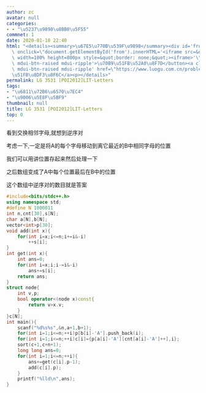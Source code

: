 ```yaml
---
author: zc
avatar: null
categories:
- - "\u5237\u9898\u8BB0\u5F55"
commnet: 1
date: 2020-01-18 22:40
html: "<details><summary>\u67E5\u770B\u539F\u9898</summary><div id='from'></div><p><button\
  \ onclick=\"document.getElementById('from').innerHTML='<iframe src=&quot;https://www.luogu.com.cn/problem/P3531&quot;\
  \ width=100% height=800px style=&quot;border: none;&quot;><iframe>'\" class='mdui-btn\
  \ mdui-btn-raised mdui-ripple'>\u70B9\u51FB\u52A0\u8F7D</button><a class='mdui-btn\
  \ mdui-btn-raised mdui-ripple' href=\"https://www.luogu.com.cn/problem/P3531\" target='_blank'>\u70B9\
  \u51FB\u8DF3\u8F6C</a><p></details>"
permalink: LG 3531 [POI2012]LIT-Letters
tags:
- "\u6811\u72B6\u6570\u7EC4"
- "\u9006\u5E8F\u5BF9"
thumbnail: null
title: LG 3531 [POI2012]LIT-Letters
top: 0
---
```

看到交换相邻字母,就想到逆序对

考虑一下,一定是将A的每个字母移动到离它最近的B中相同字母的位置

我们可以用讲位置存起来然后处理一下

之后数组变成了A中每个位置最后在B中的位置

这个数组中逆序对的数目就是答案


```cpp
#include<bits/stdc++.h>
using namespace std;
#define N 1000011
int n,cnt[30],s[N];
char a[N],b[N];
vector<int>p[30];
void add(int x){
    for(int i=x;i<=n;i+=i&-i)
        ++s[i];
}
int get(int x){
    int ans=0;
    for(int i=x;i;i-=i&-i)
        ans+=s[i];
    return ans;
}
struct node{
    int v,p;
    bool operator<(node x)const{
        return v>x.v;
    }
}c[N];
int main(){
    scanf("%d%s%s",&n,a+1,b+1);
    for(int i=1;i<=n;++i)p[b[i]-'A'].push_back(i);
    for(int i=1;i<=n;++i)c[i]={p[a[i]-'A'][cnt[a[i]-'A']++],i};
    sort(c+1,c+n+1);
    long long ans=0;
    for(int i=1;i<=n;++i){
        ans+=get(c[i].p-1);
        add(c[i].p);
    }
    printf("%lld\n",ans);
}
```
